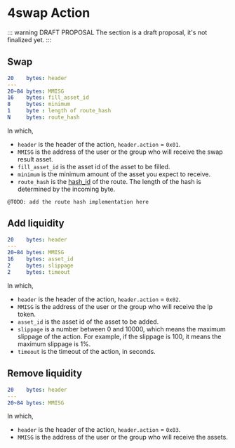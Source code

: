 # 4swap Action

::: warning DRAFT PROPOSAL
The section is a draft proposal, it's not finalized yet.
:::


## Swap

```yaml
20    bytes: header
---
20~84 bytes: MMISG
16    bytes: fill_asset_id
8     bytes: minimum
1     byte : length of route_hash
N     bytes: route_hash
```

In which, 

- `header` is the header of the action, `header.action` = `0x01`.
- `MMISG` is the address of the user or the group who will receive the swap result asset.
- `fill_asset_id` is the asset id of the asset to be filled.
- `minimum` is the minimum amount of the asset you expect to receive.
- `route_hash` is the [hash_id](https://hashids.org/) of the route. The length of the hash is determined by the incoming byte.

`@TODO: add the route hash implementation here`


## Add liquidity

```yaml
20    bytes: header
---
20~84 bytes: MMISG
16    bytes: asset_id
2     bytes: slippage
2     bytes: timeout
```

In which, 

- `header` is the header of the action, `header.action` = `0x02`.
- `MMISG` is the address of the user or the group who will receive the lp token.
- `asset_id` is the asset id of the asset to be added.
- `slippage` is a number between 0 and 10000, which means the maximum slippage of the action. For example, if the slippage is 100, it means the maximum slippage is 1%.
- `timeout` is the timeout of the action, in seconds.

## Remove liquidity

```yaml
20    bytes: header
---
20~84 bytes: MMISG
```

In which, 

- `header` is the header of the action, `header.action` = `0x03`.
- `MMISG` is the address of the user or the group who will receive the assets.
